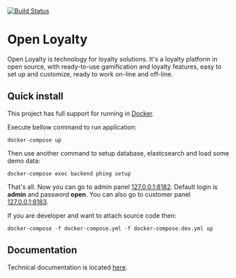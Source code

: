 [![Build Status](https://travis-ci.org/DivanteLtd/open-loyalty.svg?branch=master)](https://travis-ci.org/DivanteLtd/open-loyalty)

# Open Loyalty

Open Loyalty is technology for loyalty solutions.
It's a loyalty platform in open source, with ready-to-use gamification and loyalty features, easy to set up and customize, ready to work on-line and off-line.

## Quick install

This project has full support for running in [Docker](https://www.docker.com/>).

Execute bellow command to run application: 

```
docker-compose up
```

Then use another command to setup database, elastcsearch and load some demo data:

```
docker-compose exec backend phing setup
```

That's all. Now you can go to admin panel [127.0.0.1:8182](http://127.0.0.1:8182).
Default login is **admin** and password **open**. You can also go to customer panel [127.0.0.1:8183](http://127.0.0.1:8183).

If you are developer and want to attach source code then:

```
docker-compose -f docker-compose.yml -f docker-compose.dev.yml up
```

## Documentation

Technical documentation is located [here](backend/doc/index.rst).
